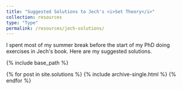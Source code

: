 ```yaml
---
title: "Suggested Solutions to Jech's <i>Set Theory</i>"
collection: resources
type: "Type"
permalink: /resources/jech-solutions/
---
```


I spent most of my summer break before the start of my PhD doing exercises in Jech's book. Here are my suggested solutions.

{% include base_path %}

{% for post in site.solutions %}
  {% include archive-single.html %}
{% endfor %}